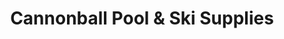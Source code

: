 ---
title: "Cannonball Pool & Ski Supplies"
url: /phillipsburg/cannonball-pool-und-ski-supplies/
shop: Pool
---